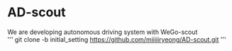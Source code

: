 # AD-scout
We are developing autonomous driving system with WeGo-scout <br/>
'''
git clone -b initial_setting https://github.com/miiiiiryeong/AD-scout.git
'''
